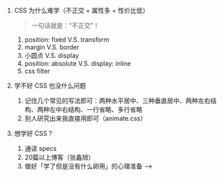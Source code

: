 1. CSS 为什么难学（不正交 + 属性多 + 性价比低）
	> 一句话就是：“不正交”！
	1. position: fixed V.S. transform
	2. margin V.S. border
	3. 小圆点 V.S. display
	4. position: absolute V.S. display: inline
	5. css filter

2. 学不好 CSS 也没什么问题
	1. 记住几个常见的写法即可：两种水平居中、三种垂直居中、两种左右结构、两种左中右结构、一行省略、多行省略
	2. 别人研究出来我直接用即可（animate.css）

3. 想学好 CSS？
	1. 通读 specs
	2. 20篇以上博客（张鑫旭）
	3. 做好「学了但是没有什么卵用」的心理准备 -->